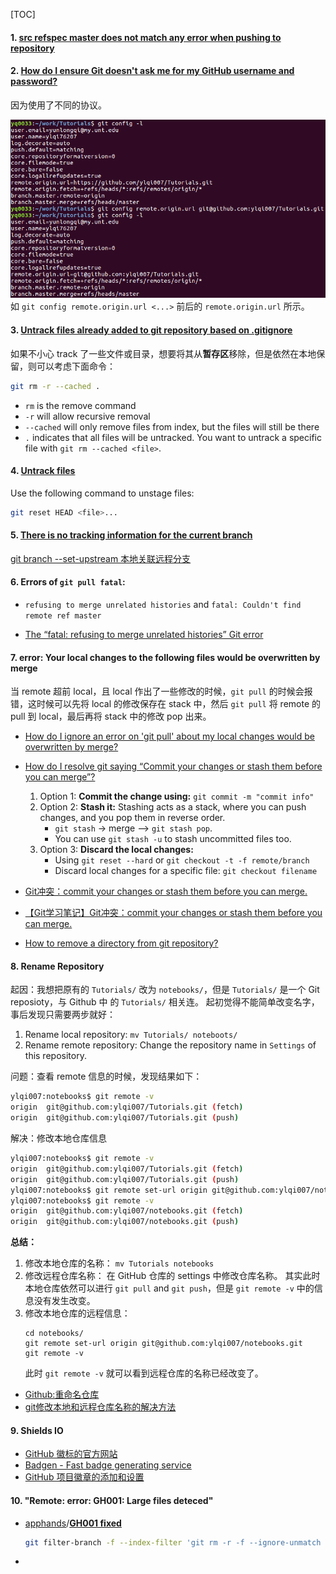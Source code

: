 [TOC]

#### 1. [src refspec master does not match any error when pushing to repository](https://confluence.atlassian.com/bitbucketserverkb/src-refspec-master-does-not-match-any-error-when-pushing-to-repository-788727186.html)

#### 2. [How do I ensure Git doesn't ask me for my GitHub username and password?](https://superuser.com/questions/199507/how-do-i-ensure-git-doesnt-ask-me-for-my-github-username-and-password) 
因为使用了不同的协议。 

![Git_Config_Remote_Origin](./images/Git_Config_Remote_Origin.png)
如 `git config remote.origin.url <...>` 前后的 `remote.origin.url` 所示。

#### 3. [Untrack files already added to git repository based on .gitignore](http://www.codeblocq.com/2016/01/Untrack-files-already-added-to-git-repository-based-on-gitignore/)

如果不小心 track 了一些文件或目录，想要将其从**暂存区**移除，但是依然在本地保留，则可以考虑下面命令：
```bash
git rm -r --cached .
```
* `rm` is the remove command
* `-r` will allow recursive removal
* `--cached` will only remove files from index, but the files will still be there
* `.` indicates that all files will be untracked. You want to untrack a specific file with `git rm --cached <file>`.

#### 4. [Untrack files]()
Use the following command to unstage files:

```bash 
git reset HEAD <file>...
```

#### 5. [There is no tracking information for the current branch](https://stackoverflow.com/questions/32056324/there-is-no-tracking-information-for-the-current-branch)
[git branch --set-upstream 本地关联远程分支](https://blog.csdn.net/z1137730824/article/details/78254564)

#### 6. Errors of `git pull fatal`: 

* `refusing to merge unrelated histories` and `fatal: Couldn't find remote ref master`

* [The “fatal: refusing to merge unrelated histories” Git error](https://www.educative.io/edpresso/the-fatal-refusing-to-merge-unrelated-histories-git-error)

#### 7. error: Your local changes to the following files would be overwritten by merge

当 remote 超前 local，且 local 作出了一些修改的时候，`git pull` 的时候会报错，这时候可以先将 local 的修改保存在 stack 中，然后 `git pull` 将 remote 的 pull 到 local，最后再将 stack 中的修改 pop 出来。

* [How do I ignore an error on 'git pull' about my local changes would be overwritten by merge?](https://stackoverflow.com/questions/14318234/how-do-i-ignore-an-error-on-git-pull-about-my-local-changes-would-be-overwritt)
* [How do I resolve git saying “Commit your changes or stash them before you can merge”?](https://stackoverflow.com/questions/15745045/how-do-i-resolve-git-saying-commit-your-changes-or-stash-them-before-you-can-me)
    1. Option 1: **Commit the change using:** `git commit -m "commit info"`
    2. Option 2: **Stash it:** Stashing acts as a stack, where you can push changes, and you pop them in reverse order.
        * `git stash` -> merge --> `git stash pop`.
        * You can use `git stash -u` to stash uncommitted files too.
    3. Option 3: **Discard the local changes:**
        * Using `git reset --hard` or `git checkout -t -f remote/branch`
        * Discard local changes for a specific file: `git checkout filename`

* [Git冲突：commit your changes or stash them before you can merge.](https://blog.csdn.net/lincyang/article/details/21519333)
* [【Git学习笔记】Git冲突：commit your changes or stash them before you can merge.](https://blog.csdn.net/liuchunming033/article/details/45368237)
* [How to remove a directory from git repository?](https://stackoverflow.com/questions/6313126/how-to-remove-a-directory-from-git-repository)

#### 8. Rename Repository
起因：我想把原有的 `Tutorials/` 改为 `notebooks/`，但是 `Tutorials/` 是一个 Git reposioty，与 Github 中 的 `Tutorials/` 相关连。
起初觉得不能简单改变名字，事后发现只需要两步就好：
1. Rename local repository: `mv Tutorials/ noteboots/`
2. Rename remote repository: Change the repository name in `Settings` of this repository.

问题：查看 remote 信息的时候，发现结果如下：
```bash
ylqi007:notebooks$ git remote -v
origin  git@github.com:ylqi007/Tutorials.git (fetch)
origin  git@github.com:ylqi007/Tutorials.git (push)
```

解决：修改本地仓库信息
```bash
ylqi007:notebooks$ git remote -v
origin  git@github.com:ylqi007/Tutorials.git (fetch)
origin  git@github.com:ylqi007/Tutorials.git (push)
ylqi007:notebooks$ git remote set-url origin git@github.com:ylqi007/notebooks.git
ylqi007:notebooks$ git remote -v
origin  git@github.com:ylqi007/notebooks.git (fetch)
origin  git@github.com:ylqi007/notebooks.git (push)
```

**总结：**
1. 修改本地仓库的名称：
    `mv Tutorials notebooks`
2. 修改远程仓库名称：
    在 GitHub 仓库的 settings 中修改仓库名称。
    其实此时本地仓库依然可以进行 `git pull` and `git push`，但是 `git remote -v` 中的信息没有发生改变。
3. 修改本地仓库的远程信息：
    ```
    cd notebooks/
    git remote set-url origin git@github.com:ylqi007/notebooks.git
    git remote -v
    ```
    此时 `git remote -v` 就可以看到远程仓库的名称已经改变了。


* [Github:重命名仓库](https://gohom.win/2015/12/17/git-rename-repo/)
* [git修改本地和远程仓库名称的解决方法](https://www.cnblogs.com/zlting/p/9620259.html)

#### 9. Shields IO

* [GitHub 徽标的官方网站](https://shields.io/)
* [Badgen - Fast badge generating service](https://badgen.net/)
* [GitHub 项目徽章的添加和设置](https://lpd-ios.github.io/2017/05/03/GitHub-Badge-Introduction/)

#### 10. "Remote: error: GH001: Large files deteced"

* [apphands](https://gist.github.com/apphands)/**[GH001 fixed](https://gist.github.com/apphands/e695917bb51530be66c35d5d753357ca)**

  ```bash
  git filter-branch -f --index-filter 'git rm -r -f --ignore-unmatch <FILE_TO_REMOVE>' HEAD
  ```

* 